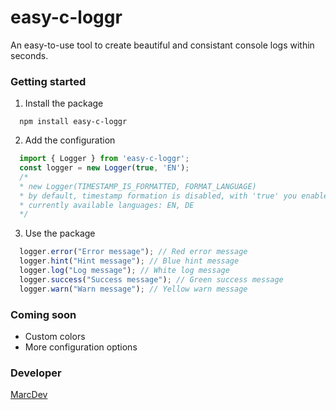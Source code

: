 # easy-c-loggr
An easy-to-use tool to create beautiful and consistant console logs within seconds.

### Getting started
1. Install the package
  ```
    npm install easy-c-loggr
  ```
  
2. Add the configuration
  ```js
    import { Logger } from 'easy-c-loggr';
    const logger = new Logger(true, 'EN'); 
    /*
    * new Logger(TIMESTAMP_IS_FORMATTED, FORMAT_LANGUAGE)
    * by default, timestamp formation is disabled, with 'true' you enable it and can choose the language
    * currently available languages: EN, DE
    */
  ```
   
3. Use the package
  ```js
    logger.error("Error message"); // Red error message
    logger.hint("Hint message"); // Blue hint message
    logger.log("Log message"); // White log message
    logger.success("Success message"); // Green success message
    logger.warn("Warn message"); // Yellow warn message
  ```
  
### Coming soon
- Custom colors
- More configuration options

### Developer
[MarcDev](https://github.com/MarcWebDev)